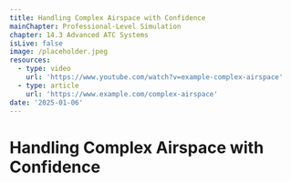 ```yaml
---
title: Handling Complex Airspace with Confidence
mainChapter: Professional-Level Simulation
chapter: 14.3 Advanced ATC Systems
isLive: false
image: /placeholder.jpeg
resources:
  - type: video
    url: 'https://www.youtube.com/watch?v=example-complex-airspace'
  - type: article
    url: 'https://www.example.com/complex-airspace'
date: '2025-01-06'
---
```


# Handling Complex Airspace with Confidence
